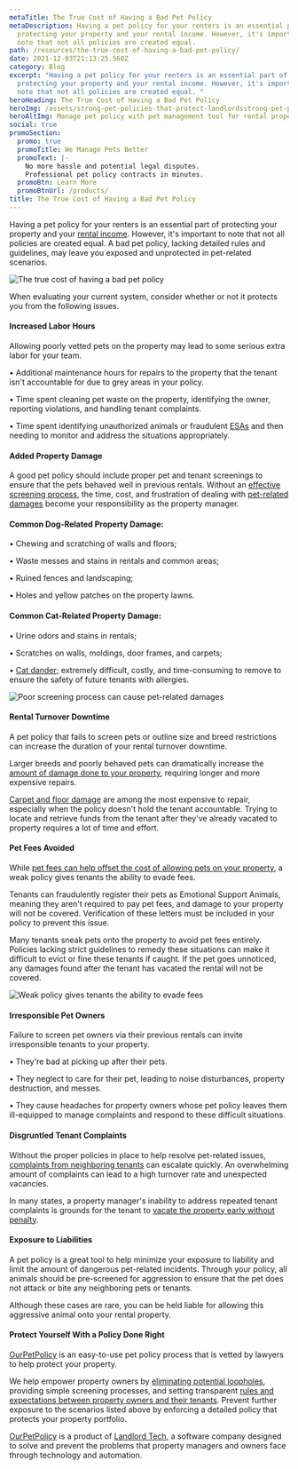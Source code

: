 ```yaml
---
metaTitle: The True Cost of Having a Bad Pet Policy
metaDescription: Having a pet policy for your renters is an essential part of
  protecting your property and your rental income. However, it's important to
  note that not all policies are created equal.
path: /resources/the-true-cost-of-having-a-bad-pet-policy/
date: 2021-12-03T21:13:25.560Z
category: Blog
excerpt: "Having a pet policy for your renters is an essential part of
  protecting your property and your rental income. However, it's important to
  note that not all policies are created equal. "
heroHeading: The True Cost of Having a Bad Pet Policy
heroImg: /assets/strong-pet-policies-that-protect-landlordsstrong-pet-policies-that-protect-landlords.jpg
heroAltImg: Manage pet policy with pet management tool for rental property
social: true
promoSection:
  promo: true
  promoTitle: We Manage Pets Better
  promoText: |-
    No more hassle and potential legal disputes. 
    Professional pet policy contracts in minutes.
  promoBtn: Learn More
  promoBtnUrl: /products/
title: The True Cost of Having a Bad Pet Policy
---
```

Having a pet policy for your renters is an essential part of protecting your property and your [rental income](https://landlordtech.com/resources/how-to-increase-your-rental-income-in-2023). However, it's important to note that not all policies are created equal. A bad pet policy, lacking detailed rules and guidelines, may leave you exposed and unprotected in pet-related scenarios.

![The true cost of having a bad pet policy](/assets/manage-pets-in-your-rentals.jpeg)

When evaluating your current system, consider whether or not it protects you from the following issues.

#### Increased Labor Hours

Allowing poorly vetted pets on the property may lead to some serious extra labor for your team.

• Additional maintenance hours for repairs to the property that the tenant isn't accountable for due to grey areas in your policy.

• Time spent cleaning pet waste on the property, identifying the owner, reporting violations, and handling tenant complaints.

• Time spent identifying unauthorized animals or fraudulent [ESAs](https://landlordtech.com/resources/what-landlords-need-to-know-about-esas-in-2022) and then needing to monitor and address the situations appropriately.

#### Added Property Damage

A good pet policy should include proper pet and tenant screenings to ensure that the pets behaved well in previous rentals. Without an [effective screening process](/resources/best-practices-to-properly-screen-pets-for-apartments), the time, cost, and frustration of dealing with [pet-related damages](https://www.cicreports.com/resources/cats-vs-dogs-which-can-cause-the-most-property-damage/) become your responsibility as the property manager.

#### Common Dog-Related Property Damage:

• Chewing and scratching of walls and floors;

• Waste messes and stains in rentals and common areas;

• Ruined fences and landscaping;

• Holes and yellow patches on the property lawns.

#### Common Cat-Related Property Damage:

• Urine odors and stains in rentals;

• Scratches on walls, moldings, door frames, and carpets;

• [Cat dander;](https://petdanderremovalservice.com/) extremely difficult, costly, and time-consuming to remove to ensure the safety of future tenants with allergies.

![Poor screening process can cause pet-related damages](/assets/pet-and-tenant-screening-for-landlords.jpg)

#### Rental Turnover Downtime

A pet policy that fails to screen pets or outline size and breed restrictions can increase the duration of your rental turnover downtime.

Larger breeds and poorly behaved pets can dramatically increase the [amount of damage done to your property](https://landlordtech.com/resources/protecting-your-rental-property-from-pet-damage), requiring longer and more expensive repairs.

[Carpet and floor damage](https://tntcarpetcare.com/pet-damage-carpet-repair-cost/) are among the most expensive to repair, especially when the policy doesn't hold the tenant accountable. Trying to locate and retrieve funds from the tenant after they've already vacated to property requires a lot of time and effort.

#### Pet Fees Avoided

While [pet fees can help offset the cost of allowing pets on your property](https://landlordtech.com/resources/why-pet-fees-are-an-essential-landlord-strategy), a weak policy gives tenants the ability to evade fees.

Tenants can fraudulently register their pets as Emotional Support Animals, meaning they aren't required to pay pet fees, and damage to your property will not be covered. Verification of these letters must be included in your policy to prevent this issue.

Many tenants sneak pets onto the property to avoid pet fees entirely. Policies lacking strict guidelines to remedy these situations can make it difficult to evict or fine these tenants if caught. If the pet goes unnoticed, any damages found after the tenant has vacated the rental will not be covered.

![Weak policy gives tenants the ability to evade fees](/assets/manage-fraudulent-esa-requests-online.jpg)

#### Irresponsible Pet Owners

Failure to screen pet owners via their previous rentals can invite irresponsible tenants to your property.

• They're bad at picking up after their pets.

• They neglect to care for their pet, leading to noise disturbances, property destruction, and messes.

• They cause headaches for property owners whose pet policy leaves them ill-equipped to manage complaints and respond to these difficult situations.

#### Disgruntled Tenant Complaints

Without the proper policies in place to help resolve pet-related issues, [complaints from neighboring tenants](https://www.renterswarehouse.com/education/barking-mad-resolving-tenant-complaints-pets) can escalate quickly. An overwhelming amount of complaints can lead to a high turnover rate and unexpected vacancies.

In many states, a property manager's inability to address repeated tenant complaints is grounds for the tenant to [vacate the property early without penalty](https://www.nolo.com/legal-encyclopedia/question-break-lease-noise-apartment-28219.html).

#### Exposure to Liabilities

A pet policy is a great tool to help minimize your exposure to liability and limit the amount of dangerous pet-related incidents. Through your policy, all animals should be pre-screened for aggression to ensure that the pet does not attack or bite any neighboring pets or tenants.

Although these cases are rare, you can be held liable for allowing this aggressive animal onto your rental property.

#### Protect Yourself With a Policy Done Right

[OurPetPolicy](https://www.landlordtech.com/products) is an easy-to-use pet policy process that is vetted by lawyers to help protect your property.

We help empower property owners by [eliminating potential loopholes](https://landlordtech.com/resources/seven-ESA-loopholes-commonly-used-by-tenants-and-how-to-close-them), providing simple screening processes, and setting transparent [rules and expectations between property owners and their tenants](https://landlordtech.com/resources/renting-to-pet-owners-records-every-landlord-should-keep). Prevent further exposure to the scenarios listed above by enforcing a detailed policy that protects your property portfolio.

[OurPetPolicy](https://www.landlordtech.com/products) is a product of [Landlord Tech](https://www.landlordtech.com), a software company designed to solve and prevent the problems that property managers and owners face through technology and automation.